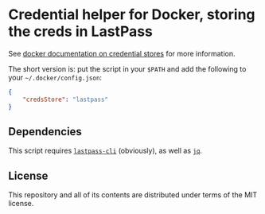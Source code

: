 # Credential helper for Docker, storing the creds in LastPass

See [docker documentation on credential stores](https://docs.docker.com/engine/reference/commandline/login/#credentials-store)
for more information.

The short version is: put the script in your `$PATH` and add the
following to your `~/.docker/config.json`:
```json
{
	"credsStore": "lastpass"
}
```

## Dependencies

This script requires [`lastpass-cli`](https://github.com/lastpass/lastpass-cli)
(obviously), as well as [`jq`](https://stedolan.github.io/jq/).

## License

This repository and all of its contents are distributed under terms of
the MIT license.
